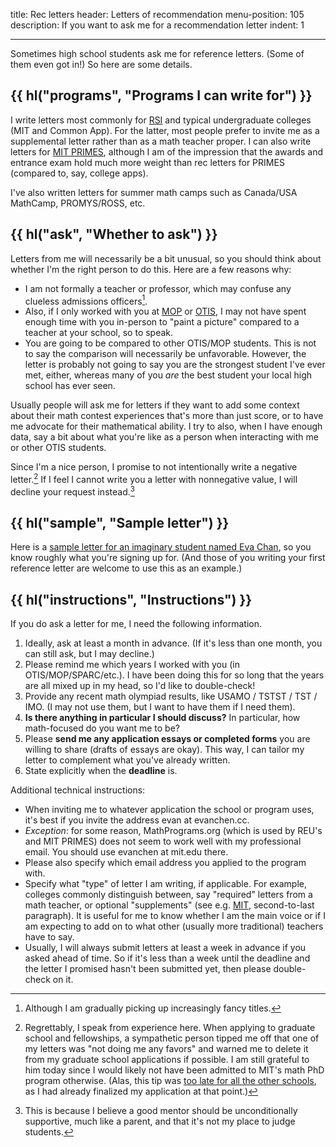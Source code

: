 title: Rec letters
header: Letters of recommendation
menu-position: 105
description: If you want to ask me for a recommendation letter
indent: 1

---

Sometimes high school students ask me for reference letters.
(Some of them even got in!)
So here are some details.

## {{ hl("programs", "Programs I can write for") }}

I write letters most commonly for
[RSI](https://www.cee.org/research-science-institute)
and typical undergraduate colleges (MIT and Common App).
For the latter, most people prefer to invite me as a supplemental letter
rather than as a math teacher proper.
I can also write letters for
[MIT PRIMES](https://math.mit.edu/research/highschool/primes/index.html),
although I am of the impression that the awards and entrance exam
hold much more weight than rec letters for PRIMES (compared to, say, college apps).

I've also written letters for summer math camps
such as Canada/USA MathCamp, PROMYS/ROSS, etc.

## {{ hl("ask", "Whether to ask") }}

Letters from me will necessarily be a bit unusual,
so you should think about whether I'm the right person to do this.
Here are a few reasons why:

- I am not formally a teacher or professor,
  which may confuse any clueless admissions officers[^fancy].
- Also, if I only worked with you at
  [MOP](https://en.wikipedia.org/wiki/Mathematical_Olympiad_Program)
  or [OTIS](otis.html), I may not have spent enough time
  with you in-person to "paint a picture"
  compared to a teacher at your school, so to speak.
- You are going to be compared to other OTIS/MOP students.
  This is not to say the comparison will necessarily be unfavorable.
  However, the letter is probably not going to say you are the
  strongest student I've ever met, either, whereas many of you _are_
  the best student your local high school has ever seen.

[^fancy]: Although I am gradually picking up increasingly fancy titles.

Usually people will ask me for letters if they want to add
some context about their math contest experiences that's more than just score,
or to have me advocate for their mathematical ability.
I try to also, when I have enough data, say a bit about what you're like
as a person when interacting with me or other OTIS students.

Since I'm a nice person,
I promise to not intentionally write a negative letter.[^regret]
If I feel I cannot write you a letter with nonnegative value,
I will decline your request instead.[^support]

[^regret]:
    Regrettably, I speak from experience here.
    When applying to graduate school and fellowships, a sympathetic person
    tipped me off that one of my letters was "not doing me any favors" and
    warned me to delete it from my graduate school applications if possible.
    I am still grateful to him today since I would likely not have been
    admitted to MIT's math PhD program otherwise. (Alas, this tip was
    [too late for all the other schools](/static/grad-school-decisions.png),
    as I had already finalized my application at that point.)

[^support]:
    This is because I believe a good mentor should be
    unconditionally supportive, much like a parent,
    and that it's not my place to judge students.

## {{ hl("sample", "Sample letter") }}

Here is a [sample letter for an imaginary student named
Eva Chan](upload/dummy-letter-eva-chan.pdf),
so you know roughly what you're signing up for.
(And those of you writing your first reference letter
are welcome to use this as an example.)

## {{ hl("instructions", "Instructions") }}

If you do ask a letter for me, I need the following information.

1. Ideally, ask at least a month in advance.
   (If it's less than one month, you can still ask, but I may decline.)
2. Please remind me which years I worked with you (in OTIS/MOP/SPARC/etc.).
   I have been doing this for so long that the years are all mixed
   up in my head, so I'd like to double-check!
3. Provide any recent math olympiad results,
   like USAMO / TSTST / TST / IMO.
   (I may not use them, but I want to have them if I need them).
4. **Is there anything in particular I should discuss?**
   In particular, how math-focused do you want me to be?
5. Please **send me any application essays or completed forms**
   you are willing to share (drafts of essays are okay).
   This way, I can tailor my letter to complement
   what you've already written.
6. State explicitly when the **deadline** is.

Additional technical instructions:

- When inviting me to whatever application the school or program uses,
  it's best if you invite the address evan at evanchen.cc.
- _Exception_: for some reason, MathPrograms.org (which is used by REU's
  and MIT PRIMES) does not seem to work well with my professional email.
  You should use evanchen at mit.edu there.
- Please also specify which email address you applied to the program with.
- Specify what "type" of letter I am writing, if applicable.
  For example, colleges commonly distinguish between, say
  "required" letters from a math teacher, or optional "supplements"
  (see e.g. [MIT][mitsupp], second-to-last paragraph).
  It is useful for me to know whether I am the main voice or if
  I am expecting to add on to what other (usually more traditional)
  teachers have to say.
- Usually, I will always submit letters
  at least a week in advance if you asked ahead of time.
  So if it's less than a week until the deadline and the letter I promised
  hasn't been submitted yet, then please double-check on it.

[mitsupp]: https://mitadmissions.org/apply/firstyear/letters-of-recommendation/
